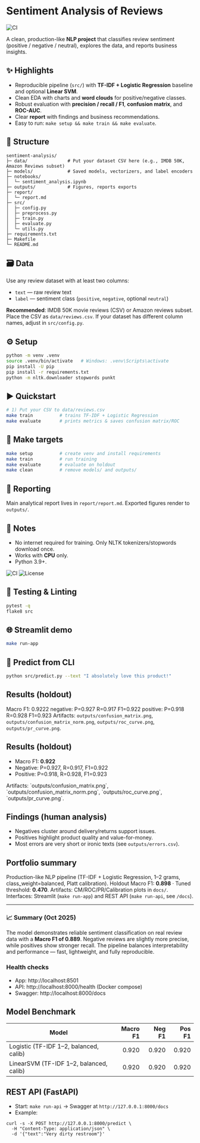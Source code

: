 # Sentiment Analysis of Reviews
![CI](https://github.com/coldz1ra/sentiment-analysis/actions/workflows/python-ci.yml/badge.svg)

A clean, production-like **NLP project** that classifies review sentiment (positive / negative / neutral), explores the data, and reports business insights.

## ✨ Highlights
- Reproducible pipeline (`src/`) with **TF-IDF + Logistic Regression** baseline and optional **Linear SVM**.
- Clean EDA with charts and **word clouds** for positive/negative classes.
- Robust evaluation with **precision / recall / F1**, **confusion matrix**, and **ROC-AUC**.
- Clear **report** with findings and business recommendations.
- Easy to run: `make setup && make train && make evaluate`.

## 📂 Structure
```
sentiment-analysis/
├─ data/               # Put your dataset CSV here (e.g., IMDB 50K, Amazon Reviews subset)
├─ models/             # Saved models, vectorizers, and label encoders
├─ notebooks/
│  └─ sentiment_analysis.ipynb
├─ outputs/            # Figures, reports exports
├─ report/
│  └─ report.md
├─ src/
│  ├─ config.py
│  ├─ preprocess.py
│  ├─ train.py
│  ├─ evaluate.py
│  └─ utils.py
├─ requirements.txt
├─ Makefile
└─ README.md
```

## 🗃️ Data
Use any review dataset with at least two columns:
- `text` — raw review text
- `label` — sentiment class (`positive`, `negative`, optional `neutral`)

**Recommended**: IMDB 50K movie reviews (CSV) or Amazon reviews subset.
Place the CSV as `data/reviews.csv`. If your dataset has different column names, adjust in `src/config.py`.

## ⚙️ Setup
```bash
python -m venv .venv
source .venv/bin/activate   # Windows: .venv\Scripts\activate
pip install -U pip
pip install -r requirements.txt
python -m nltk.downloader stopwords punkt
```

## ▶️ Quickstart
```bash
# 1) Put your CSV to data/reviews.csv
make train          # trains TF-IDF + Logistic Regression
make evaluate       # prints metrics & saves confusion matrix/ROC
```

## 🔧 Make targets
```bash
make setup          # create venv and install requirements
make train          # run training
make evaluate       # evaluate on holdout
make clean          # remove models/ and outputs/
```

## 📑 Reporting
Main analytical report lives in `report/report.md`. Exported figures render to `outputs/`.

## 🧪 Notes
- No internet required for training. Only NLTK tokenizers/stopwords download once.
- Works with **CPU** only.
- Python 3.9+.


![CI](https://img.shields.io/badge/CI-GitHub%20Actions-blue)
![License](https://img.shields.io/badge/license-MIT-informational)

## 🧪 Testing & Linting
```bash
pytest -q
flake8 src
```

## 🌐 Streamlit demo
```bash
make run-app
```

## 🔮 Predict from CLI
```bash
python src/predict.py --text "I absolutely love this product!"
```

## Results (holdout)
Macro F1: 0.9222
negative: P=0.927 R=0.917 F1=0.922
positive: P=0.918 R=0.928 F1=0.923
Artifacts: `outputs/confusion_matrix.png`, `outputs/confusion_matrix_norm.png`, `outputs/roc_curve.png`, `outputs/pr_curve.png`.


## Results (holdout)
- Macro F1: **0.922**
- Negative: P=0.927, R=0.917, F1=0.922
- Positive: P=0.918, R=0.928, F1=0.923

Artifacts: \`outputs/confusion_matrix.png\`, \`outputs/confusion_matrix_norm.png\`, \`outputs/roc_curve.png\`, \`outputs/pr_curve.png\`.

## Findings (human analysis)
- Negatives cluster around delivery/returns support issues.
- Positives highlight product quality and value-for-money.
- Most errors are very short or ironic texts (see `outputs/errors.csv`).


## Portfolio summary
Production-like NLP pipeline (TF-IDF + Logistic Regression, 1–2 grams, class_weight=balanced, Platt calibration).
Holdout Macro F1: **0.898** · Tuned threshold: **0.470**.
Artifacts: CM/ROC/PR/Calibration plots in `docs/`.
Interfaces: Streamlit (`make run-app`) and REST API (`make run-api`, see `/docs`).


---

### 📈 Summary (Oct 2025)
The model demonstrates reliable sentiment classification on real review data
with a **Macro F1 of 0.889**. Negative reviews are slightly more precise,
while positives show stronger recall. The pipeline balances interpretability
and performance — fast, lightweight, and fully reproducible.


### Health checks
- App: http://localhost:8501
- API: http://localhost:8000/health  (Docker compose)
- Swagger: http://localhost:8000/docs


## Model Benchmark

| Model | Macro F1 | Neg F1 | Pos F1 |
|---|---:|---:|---:|
| Logistic (TF-IDF 1–2, balanced, calib) | 0.920 | 0.920 | 0.920 |
| LinearSVM (TF-IDF 1–2, balanced, calib) | 0.920 | 0.920 | 0.920 |


## REST API (FastAPI)
- Start: `make run-api` → Swagger at `http://127.0.0.1:8000/docs`
- Example:
```
curl -s -X POST http://127.0.0.1:8000/predict \
  -H "Content-Type: application/json" \
  -d '{"text":"Very dirty restroom"}'
```
